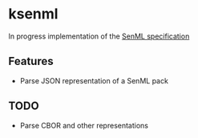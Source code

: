 # ksenml

In progress implementation of the [SenML specification](https://tools.ietf.org/id/draft-ietf-core-senml-16.html)

## Features

* Parse JSON representation of a SenML pack

## TODO

* Parse CBOR and other representations
